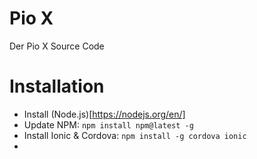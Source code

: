 # Pio X
Der Pio X Source Code

# Installation

 * Install (Node.js)[https://nodejs.org/en/]
 * Update NPM: `npm install npm@latest -g`
 * Install Ionic & Cordova: `npm install -g cordova ionic`
 * 
